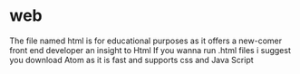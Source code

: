 # web
The file named html is for educational purposes as it offers a new-comer front end developer an insight to Html
If you wanna run .html files i suggest you download Atom as it is fast and supports css and Java Script

